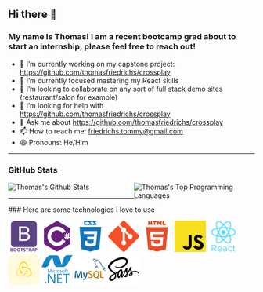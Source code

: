 ## Hi there 👋
### My name is Thomas! I am a recent bootcamp grad about to start an internship, please feel free to reach out!

  - 🔭 I’m currently working on my capstone project: https://github.com/thomasfriedrichs/crossplay 
  - 🌱 I’m currently focused mastering my React skills
  - 👯 I’m looking to collaborate on any sort of full stack demo sites (restaurant/salon for example)
  - 🤔 I’m looking for help with https://github.com/thomasfriedrichs/crossplay 
  - 💬 Ask me about https://github.com/thomasfriedrichs/crossplay 
  - 📫 How to reach me: friedrichs.tommy@gmail.com
  - 😄 Pronouns: He/Him
<hr/>

### GitHub Stats
  <div>
    <img alt="Thomas's Github Stats" src="https://github-readme-stats.vercel.app/api?username=thomasfriedrichs&show_icons=true&theme=radical" style="display:inline-block" width="49%"/>
    <img alt="Thomas's Top Programming Languages" src="https://github-readme-stats.vercel.app/api/top-langs/?username=thomasfriedrichs&layout=compact&theme=radical&langs_count=10" style="display:inline-block; float:right" width="49%"/>
  </div>
<hr/>
### Here are some technologies I love to use

  ![Bootstrap Icon](./Assets/bootstrap.png) ![C Sharp Icon](./Assets/csharp.png) ![Css Icon](./Assets/css3.png) ![Git Icon](./Assets/git.png) ![Html Icon](./Assets/html5.png) ![Javascript Icon](./Assets/javascript.png) ![React Icon](./Assets/react.png) ![Redux Icon](./Assets/redux.png) ![Dot Net Icon](./Assets/microsoft-dotnet.png) ![My Sequel  Icon](./Assets/mysql.png) ![Sass Icon](./Assets/sass.png)

